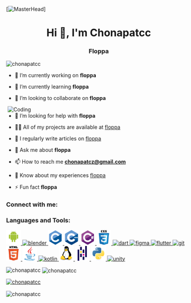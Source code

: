 [![MasterHead](https://usagif.com/wp-content/uploads/2022/hqgif/anya-forger-spy-family-acegif-6.gif)]
<h1 align="center">Hi 👋, I'm Chonapatcc</h1>
<h3 align="center">Floppa</h3>

<p align="left"> <img src="https://komarev.com/ghpvc/?username=chonapatcc&label=Floppa&color=13e736&style=flat" alt="chonapatcc" /> </p>





- 🔭 I’m currently working on **floppa**

- 🌱 I’m currently learning **floppa**

- 👯 I’m looking to collaborate on **floppa**

<img align="right" alt="Coding" width="500" src="https://i.imgur.com/NxjWrSr.gif">

- 🤝 I’m looking for help with **floppa**

- 👨‍💻 All of my projects are available at [floppa](floppa)

- 📝 I regularly write articles on [floppa](floppa)

- 💬 Ask me about **floppa**

- 📫 How to reach me **chonapatcz@gmail.com**

- 📄 Know about my experiences [floppa](floppa)

- ⚡ Fun fact **floppa**

<h3 align="left">Connect with me:</h3>
<p align="left">
</p>

<h3 align="left">Languages and Tools:</h3>
<p align="left"> <a href="https://developer.android.com" target="_blank" rel="noreferrer"> <img src="https://raw.githubusercontent.com/devicons/devicon/master/icons/android/android-original-wordmark.svg" alt="android" width="40" height="40"/> </a> <a href="https://www.blender.org/" target="_blank" rel="noreferrer"> <img src="https://download.blender.org/branding/community/blender_community_badge_white.svg" alt="blender" width="40" height="40"/> </a> <a href="https://www.cprogramming.com/" target="_blank" rel="noreferrer"> <img src="https://raw.githubusercontent.com/devicons/devicon/master/icons/c/c-original.svg" alt="c" width="40" height="40"/> </a> <a href="https://www.w3schools.com/cpp/" target="_blank" rel="noreferrer"> <img src="https://raw.githubusercontent.com/devicons/devicon/master/icons/cplusplus/cplusplus-original.svg" alt="cplusplus" width="40" height="40"/> </a> <a href="https://www.w3schools.com/cs/" target="_blank" rel="noreferrer"> <img src="https://raw.githubusercontent.com/devicons/devicon/master/icons/csharp/csharp-original.svg" alt="csharp" width="40" height="40"/> </a> <a href="https://www.w3schools.com/css/" target="_blank" rel="noreferrer"> <img src="https://raw.githubusercontent.com/devicons/devicon/master/icons/css3/css3-original-wordmark.svg" alt="css3" width="40" height="40"/> </a> <a href="https://dart.dev" target="_blank" rel="noreferrer"> <img src="https://www.vectorlogo.zone/logos/dartlang/dartlang-icon.svg" alt="dart" width="40" height="40"/> </a> <a href="https://www.figma.com/" target="_blank" rel="noreferrer"> <img src="https://www.vectorlogo.zone/logos/figma/figma-icon.svg" alt="figma" width="40" height="40"/> </a> <a href="https://flutter.dev" target="_blank" rel="noreferrer"> <img src="https://www.vectorlogo.zone/logos/flutterio/flutterio-icon.svg" alt="flutter" width="40" height="40"/> </a> <a href="https://git-scm.com/" target="_blank" rel="noreferrer"> <img src="https://www.vectorlogo.zone/logos/git-scm/git-scm-icon.svg" alt="git" width="40" height="40"/> </a> <a href="https://www.w3.org/html/" target="_blank" rel="noreferrer"> <img src="https://raw.githubusercontent.com/devicons/devicon/master/icons/html5/html5-original-wordmark.svg" alt="html5" width="40" height="40"/> </a> <a href="https://www.java.com" target="_blank" rel="noreferrer"> <img src="https://raw.githubusercontent.com/devicons/devicon/master/icons/java/java-original.svg" alt="java" width="40" height="40"/> </a> <a href="https://kotlinlang.org" target="_blank" rel="noreferrer"> <img src="https://www.vectorlogo.zone/logos/kotlinlang/kotlinlang-icon.svg" alt="kotlin" width="40" height="40"/> </a> <a href="https://www.linux.org/" target="_blank" rel="noreferrer"> <img src="https://raw.githubusercontent.com/devicons/devicon/master/icons/linux/linux-original.svg" alt="linux" width="40" height="40"/> </a> <a href="https://pandas.pydata.org/" target="_blank" rel="noreferrer"> <img src="https://raw.githubusercontent.com/devicons/devicon/2ae2a900d2f041da66e950e4d48052658d850630/icons/pandas/pandas-original.svg" alt="pandas" width="40" height="40"/> </a> <a href="https://www.python.org" target="_blank" rel="noreferrer"> <img src="https://raw.githubusercontent.com/devicons/devicon/master/icons/python/python-original.svg" alt="python" width="40" height="40"/> </a> <a href="https://unity.com/" target="_blank" rel="noreferrer"> <img src="https://www.vectorlogo.zone/logos/unity3d/unity3d-icon.svg" alt="unity" width="40" height="40"/> </a> </p>

<p><img align="left" src="https://github-readme-stats.vercel.app/api?username=chonapatcc&show_icons=true&theme=radical&title_color=ffffff&text_color=ffffff&bg_color=35,4158d0,c850c0,ffcc70" alt="chonapatcc" /></p>

<p>&nbsp;<img align="center" src="https://github-readme-stats.vercel.app/api/top-langs?username=chonapatcc&show_icons=true&theme=tokyonight&title_color=000000&text_color=000000&bg_color=00ff4c&locale=en" alt="chonapatcc" /></p>

<p align="left"> <a href="https://github.com/ryo-ma/github-profile-trophy"><img src="https://github-profile-trophy.vercel.app/?username=chonapatcc" alt="chonapatcc" /></a> </p>

<p><img align="center" src="https://github-readme-streak-stats.herokuapp.com/?user=chonapatcc&theme=dark" alt="chonapatcc" /></p>

